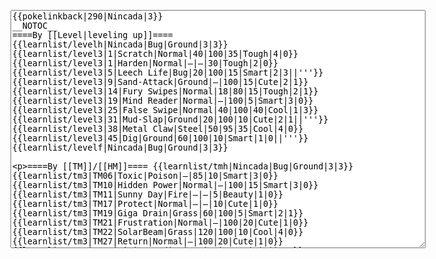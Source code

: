 </p><textarea readonly="" accesskey="," id="wpTextbox1" cols="80" rows="25" style="" class="mw-editfont-monospace" lang="en" dir="ltr" name="wpTextbox1">{{pokelinkback|290|Nincada|3}}
__NOTOC__
====By [[Level|leveling up]]====
{{learnlist/levelh|Nincada|Bug|Ground|3|3}}
{{learnlist/level3|1|Scratch|Normal|40|100|35|Tough|4|0}}
{{learnlist/level3|1|Harden|Normal|—|—|30|Tough|2|0}}
{{learnlist/level3|5|Leech Life|Bug|20|100|15|Smart|2|3||'''}}
{{learnlist/level3|9|Sand-Attack|Ground|—|100|15|Cute|2|1}}
{{learnlist/level3|14|Fury Swipes|Normal|18|80|15|Tough|2|1}}
{{learnlist/level3|19|Mind Reader|Normal|—|100|5|Smart|3|0}}
{{learnlist/level3|25|False Swipe|Normal|40|100|40|Cool|1|3}}
{{learnlist/level3|31|Mud-Slap|Ground|20|100|10|Cute|2|1||'''}}
{{learnlist/level3|38|Metal Claw|Steel|50|95|35|Cool|4|0}}
{{learnlist/level3|45|Dig|Ground|60|100|10|Smart|1|0||'''}}
{{learnlist/levelf|Nincada|Bug|Ground|3|3}}

====By [[TM]]/[[HM]]====
{{learnlist/tmh|Nincada|Bug|Ground|3|3}}
{{learnlist/tm3|TM06|Toxic|Poison|—|85|10|Smart|3|0}}
{{learnlist/tm3|TM10|Hidden Power|Normal|—|100|15|Smart|3|0}}
{{learnlist/tm3|TM11|Sunny Day|Fire|—|—|5|Beauty|1|0}}
{{learnlist/tm3|TM17|Protect|Normal|—|—|10|Cute|1|0}}
{{learnlist/tm3|TM19|Giga Drain|Grass|60|100|5|Smart|2|1}}
{{learnlist/tm3|TM21|Frustration|Normal|—|100|20|Cute|1|0}}
{{learnlist/tm3|TM22|SolarBeam|Grass|120|100|10|Cool|4|0}}
{{learnlist/tm3|TM27|Return|Normal|—|100|20|Cute|1|0}}
{{learnlist/tm3|TM28|Dig|Ground|60|100|10|Smart|1|0||'''}}
{{learnlist/tm3|TM30|Shadow Ball|Ghost|80|100|15|Smart|3|0||''}}
{{learnlist/tm3|TM32|Double Team|Normal|—|—|15|Cool|2|0}}
{{learnlist/tm3|TM37|Sandstorm|Rock|—|—|10|Tough|3|0}}
{{learnlist/tm3|TM40|Aerial Ace|Flying|60|—|20|Cool|2|0||''}}
{{learnlist/tm3|TM42|Facade|Normal|70|100|20|Cute|2|0}}
{{learnlist/tm3|TM43|Secret Power|Normal|70|100|20|Smart|1|0}}
{{learnlist/tm3|TM44|Rest|Psychic|—|—|10|Cute|2|0}}
{{learnlist/tm3|HM01|Cut|Normal|50|95|30|Cool|2|1}}
{{learnlist/tm3|HM05|Flash|Normal|—|70|20|Beauty|3|0}}
{{learnlist/tmf|Nincada|Bug|Ground|3|3}}

====By {{pkmn|breeding}}====
{{learnlist/breedh|Nincada|Bug|Ground|3|3}}
{{learnlist/breed3|{{MSP/3|214|Heracross}}|Endure|Normal|—|—|10|Tough|2|0}}
{{learnlist/breed3|{{MSP/3|207|Gligar}}{{MSP/3|328|Trapinch}}{{MSP/3|329|Vibrava}}{{MSP/3|330|Flygon}}|Faint Attack|Dark|60|—|20|Smart|2|0}}
{{learnlist/breed3|{{MSP/3|012|Butterfree}}{{MSP/3|049|Venomoth}}{{MSP/3|267|Beautifly}}{{MSP/3|269|Dustox}}{{MSP/3|284|Masquerain}}|Gust|Flying|40|100|35|Smart|3|0||''}}
{{learnlist/breed3|{{MSP/3|012|Butterfree}}{{MSP/3|049|Venomoth}}{{MSP/3|267|Beautifly}}{{MSP/3|269|Dustox}}{{MSP/3|284|Masquerain}}|Silver Wind|Bug|60|100|5|Beauty|1|0||'''}}
{{learnlist/breedf|Nincada|Bug|Ground|3|3}}

====By [[Move Tutor|tutoring]]====
{{learnlist/tutorh|Nincada|Bug|Ground|3|3}}
{{learnlist/tutor3|Double-Edge|Normal|120|100|15|Tough|6|0|||yes|yes|yes}}
{{learnlist/tutor3|Endure|Normal|—|—|10|Tough|2|0|||no|yes|no}}
{{learnlist/tutor3|Fury Cutter|Bug|10|95|20|Cool|3|0||'''|no|yes|no}}
{{learnlist/tutor3|Mimic|Normal|—|—|10|Cute|1|0|||yes|yes|yes}}
{{learnlist/tutor3|Mud-Slap|Ground|20|100|10|Cute|2|1||'''|no|yes|no}}
{{learnlist/tutor3|Sleep Talk|Normal|—|—|10|Cute|3|0|||no|yes|no}}
{{learnlist/tutor3|Snore|Normal|40|100|15|Cute|4|0|||no|yes|no}}
{{learnlist/tutor3|Substitute|Normal|—|—|10|Smart|2|0|||yes|yes|yes}}
{{learnlist/tutor3|Swagger|Normal|—|90|15|Cute|2|0|||no|yes|yes}}
{{learnlist/tutorf|Nincada|Bug|Ground|3|3}}

[[it:Nincada/Mosse apprese in terza generazione]]
[[zh:土居忍士/第三世代招式表]]
